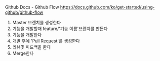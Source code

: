 Github Docs - Github Flow
https://docs.github.com/ko/get-started/using-github/github-flow

1. Master 브랜치를 생성한다
2. 기능을 개발할때 feature/'기능 이름'브랜치를 만든다
3. 기능을 개발한다
4. 개발 후에 'Pull Request'를 생성한다
5. 리뷰및 피드백을 한다
6. Merge한다
